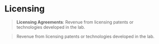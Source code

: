 # Licensing

> **Licensing Agreements**: Revenue from licensing patents or technologies developed in the lab.
> 

> Revenue from licensing patents or technologies developed in the lab.
>